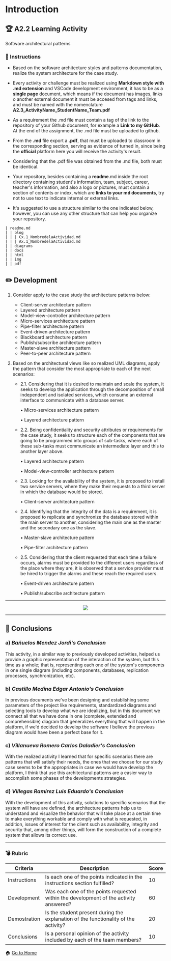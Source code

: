 # Introduction

## :trophy: A2.2 Learning Activity
Software architectural patterns

### :blue_book: Instructions

* Based on the software architecture styles and patterns documentation, realize the system architecture for the case study.

* Every activity or challenge must be realized using **Markdown style with .md extension** and VSCode development environment, it has to be as a **single page** document, which means if the document has images, links o another external document it must be accesed from tags and links, and must be named with the nomenclature **A2.3_ActivityName_StudentName_Team.pdf**

* As a requirement the .md file must contain a tag of the link to the repository of your Github document, for example a **Link to my GitHub**. At the end of the assignment, the .md file must be uploaded to github.

* From the **.md** file export a **.pdf**, that must be uploaded to classroom in the corresponding section, serving as evidence of turned in, since being the **official** platform here you will receive the activity's result.

* Considering that the .pdf file was obtained from the .md file, both must be identical.

* Your repository, besides containing a **readme**.md inside the root directory containing student's information, team, subject, career, teacher's information, and also a logo or pictures, must contain a section of contents or index, which are **links to your md documents**, try not to use text to indicate internal or external links.

* It's suggested to use a structure similar to the one indicated below, however, you can use any other structure that can help you organize your repository.

~~~
| readme.md
| | blog
| | | Cx.1_NombredelaActividad.md
| | | Ax.1_NombredelaActividad.md
| | diagrams
| | docs
| | html
| | img
| | pdf
~~~

## :pencil2: Development

1. Consider apply to the case study the architecture patterns below:
    - Client-server architecture pattern
    - Layered architecture pattern
    - Model-view-controller architecture pattern
    - Micro-services architecture pattern
    - Pipe-filter architecture pattern
    - Event-driven architecture pattern
    - Blackboard architecture pattern
    - Publish/subscribe architecture pattern
    - Master-slave architecture pattern
    - Peer-to-peer architecture pattern

2. Based on the architectural views like so realized UML diagrams, apply the pattern that consider the most appropriate to each of the next scenarios:

    - 2.1. Considering that it is desired to maintain and scale the system, it seeks to develop the application through the decomposition of small independent and isolated services, which consume an external interface to communicate with a database server.

        • Micro-services architecture pattern
        
        • Layered architecture pattern

    - 2.2. Being confidentiality and security attributes or requirements for the case study, it seeks to structure each of the components that are going to be programmed into groups of sub-tasks, where each of these sub-tasks must communicate an intermediate layer and this to another layer above.
        
        • Layered architecture pattern
        
        • Model-view-controller architecture pattern

    - 2.3. Looking for the availability of the system, it is proposed to install two service servers, where they make their requests to a third server in which the database would be stored.
        
        • Client-server architecture pattern

    - 2.4. Identifying that the integrity of the data is a requirement, it is proposed to replicate and synchronize the database stored within the main server to another, considering the main one as the master and the secondary one as the slave.
        
        • Master-slave architecture pattern
        
        • Pipe-filter architecture pattern

    - 2.5. Considering that the client requested that each time a failure occurs, alarms must be provided to the different users regardless of the place where they are, it is observed that a service provider must be hired to trigger the alarms and these reach the required users.
        
        • Event-driven architecture pattern
        
        • Publish/subscribe architecture pattern

___

<p align="center">
    <img src="https://raw.githubusercontent.com/edgarcastillo17/avscastillo/main/diagrams/A2.3.ArchitecturalPatterns_Diagram.png">
</p>

___

## :paperclip: Conclusions

### a) *Bañuelos Mendez Jordi's Conclusion*

This activity, in a similar way to previously developed activities, helped us provide a graphic representation of the interaction of the system, but this time as a whole; that is, representing each one of the system's components in one single diagram (including components, databases, replication processes, synchronization, etc).

### b) *Castillo Medina Edgar Antonio's Conclusion*

In previous documents we've been designing and establishing some parameters of the project like requirements, standardized diagrams and selecting tools to develop what we are idealizing, but in this document we connect all that we have done in one (complete, extended and comprehensible) diagram that generalizes everything that will happen in the platform, if we'd decided to develop the software I believe the previous diagram would have been a perfect base for it.

### c) *Villanueva Romero Carlos Daladier's Conclusion*

With the realized activity I learned that for specific scenarios there are patterns that will satisfy their needs, the ones that we choose for our study case seems to be the appropriates in case we would have develop the platform, I think that use this architectural patterns are a easier way to accomplish some phases of the developments strategies.

### d) *Villegas Ramirez Luis Eduardo's Conclusion*

With the development of this activity, solutions to specific scenarios that the system will have are defined, the architecture patterns help us to understand and visualize the behavior that will take place at a certain time to make everything workable and comply with what is requested, in addition, issues of interest for the client such as availability, integrity and security that, among other things, will form the construction of a complete system that allows its correct use.
___

### :bomb: Rubric

| Criteria | Description | Score |
| ------------- | -------------------------------------------------------------------------------------------- | ------- |
| Instructions | Is each one of the points indicated in the instructions section fulfilled? | 10 |
| Development | Was each one of the points requested within the development of the activity answered? | 60 |
| Demostration | Is the student present during the explanation of the functionality of the activity? | 20 |
| Conclusions | Is a personal opinion of the activity included by each of the team members? | 10 |

:house: [Go to Home](https://github.com/EduardoVillegas17/AASVILLEGAS "Github")